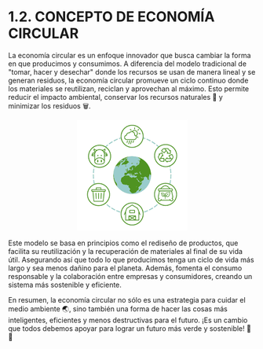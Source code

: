 # 1.2. CONCEPTO DE ECONOMÍA CIRCULAR

La economía circular es un enfoque innovador que busca cambiar la forma en que producimos y consumimos. A diferencia del modelo tradicional de "tomar, hacer y desechar" donde los recursos se usan de manera lineal y se generan residuos, la economía circular promueve un ciclo continuo donde los materiales se reutilizan, reciclan y aprovechan al máximo. Esto permite reducir el impacto ambiental, conservar los recursos naturales 🌱 y minimizar los residuos 🗑️.

<p align="center">
  <img src="/img/econ.gif" alt="![economia](/img/econ.gif)" /> 
</p>  


Este modelo se basa en principios como el rediseño de productos, que facilita su reutilización y la recuperación de materiales al final de su vida útil. Asegurando así que todo lo que producimos tenga un ciclo de vida más largo y sea menos dañino para el planeta. Además, fomenta el consumo responsable y la colaboración entre empresas y consumidores, creando un sistema más sostenible y eficiente.

En resumen, la economía circular no sólo es una estrategia para cuidar el medio ambiente 🌏, sino también una forma de hacer las cosas más inteligentes, eficientes y menos destructivas para el futuro. ¡Es un cambio que todos debemos apoyar para lograr un futuro más verde y sostenible! 🌿✨
